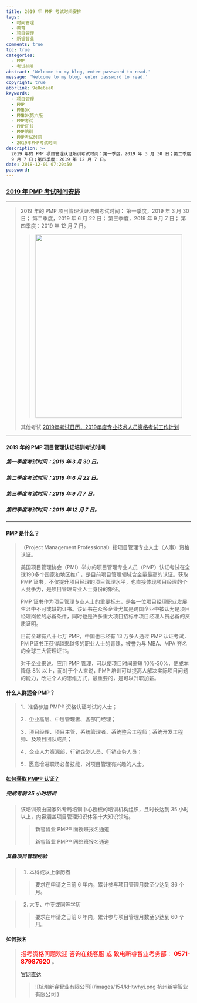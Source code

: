 ```yaml
---
title: 2019 年 PMP 考试时间安排
tags:
  - 时间管理
  - 教育
  - 项目管理
  - 新睿智业
comments: true
toc: true
categories:
  - PMP
  - 考试相关
abstract: 'Welcome to my blog, enter password to read.'
message: 'Welcome to my blog, enter password to read.'
copyright: true
abbrlink: 9e8e6ea0
keywords:
  - 项目管理
  - PMP
  - PMBOK
  - PMBOK第六版
  - PMP考试
  - PMP证书
  - PMP培训
  - PMP考试时间
  - 2019年PMP考试时间
description: >-
  2019 年的 PMP 项目管理认证培训考试时间：第一季度，2019 年 3 月 30 日；第二季度，2019 年 6 月 22 日；第三季度，2019 年
  9 月 7 日；第四季度：2019 年 12 月 7 日。
date: 2018-12-01 07:20:50
password:
---
```

<script type="text/javascript" src="/js/src/bai.js"></script>


### [2019 年 PMP 考试时间安排](http://www.51pm.cn/news/detail/157.html)
---
> 2019 年的 PMP 项目管理认证培训考试时间：
> 第一季度，2019 年 3 月 30 日；
> 第二季度，2019 年 6 月 22 日；
> 第三季度，2019 年 9 月 7 日；
> 第四季度：2019 年 12 月 7 日。
>>
>>  <img src="/images/154/5EJ6XFh.jpg" width="400" height="500" div align=center />
>
> 其他考试 [2019年考试日历，2019年度专业技术人员资格考试工作计划](/archives/4e336c39.html)

---
#### 2019 年的 PMP 项目管理认证培训考试时间

##### 第一季度考试时间：2019 年 3 月 30 日。

##### 第二季度考试时间：2019 年 6 月 22 日。

##### 第三季度考试时间：2019 年 9 月 7 日。

##### 第四季度考试时间：2019 年 12 月 7 日。

----

#### PMP 是什么？
> （Project Management Professional）指项目管理专业人士（人事）资格认证。
>
> 美国项目管理协会（PMI）举办的项目管理专业人员（PMP）认证考试在全球190多个国家和地区推广，是目前项目管理领域含金量最高的认证。获取 PMP 证书，不仅提升项目经理的项目管理水平，也直接体现项目经理的个人竞争力，是项目管理专业人士身份的象征。
>
> PMP 证书作为项目管理专业人士的重要标志，是每一位项目经理职业发展生涯中不可或缺的证书。该证书在众多企业尤其是跨国企业中被认为是项目经理岗位的必备条件，同时也是许多重大项目招标中项目经理人员必备的资质证明。
>
> 目前全球有八十七万 PMP，中国也已经有 13 万多人通过 PMP 认证考试，PM P证书正获得越来越多的职业人士的青睐，被誉为与 MBA、MPA 齐名的全球三大管理证书。
>
> 对于企业来说，应用 PMP 管理，可以使项目时间缩短 10%-30%，使成本降低 8% 以上，而对于个人来说，PMP 培训可以提高人解决实际项目问题的能力，改进个人的思维方式，最重要的，是可以升职加薪。

#### 什么人群适合 PMP？
> 1．准备参加 PMP® 资格认证考试的人士；
>
> 2．企业高层、中层管理者、各部门经理；
>
> 3．项目经理、项目主管，系统管理者、系统整合工程师；系统开发工程师、及项目团队成员；
>
> 4．企业人力资源部，行销企划人员、行销业务人员；
>
> 5．愿意增进职场必备技能，对项目管理有兴趣的人士。

#### [如何获取 PMP® 认证？](http://www.51pm.cn/artical_index/53.html)

##### 完成考前 35 小时培训
> 该培训须由国家外专局培训中心授权的培训机构组织，且时长达到 35 小时以上，内容涵盖项目管理知识体系十大知识领域。
>
>> 新睿智业 PMP® 面授班报名通道
>>
>> 新睿智业 PMP® 网络班报名通道

##### 具备项目管理经验

> 1. 本科或以上学历者
>
>> 要求在申请之日前 6 年内，累计参与项目管理月数至少达到 36 个月。

> 2. 大专、中专或同等学历
>
>> 要求在申请之日前 8 年内，累计参与项目管理月数至少达到 60 个月。

#### 如何报名

> <font color=red size=3>报考资格问题欢迎 咨询在线客服 或 致电新睿智业考务部： **0571-87987920** </font>。
>
> [官网直达](http://www.51pm.cn/)
>
> > ![杭州新睿智业有限公司](/images/154/kHtwhyj.png 杭州新睿智业有限公司 )


